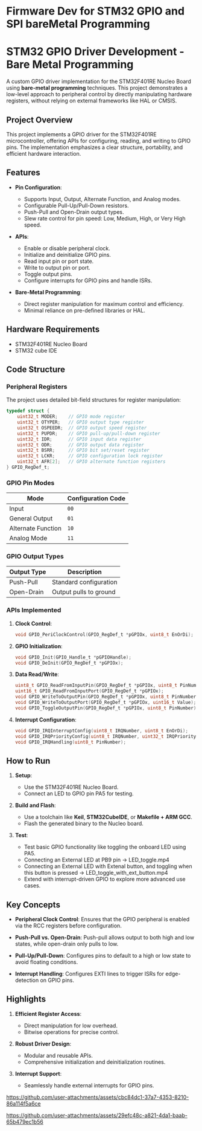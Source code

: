 # Firmware Dev for STM32 GPIO and SPI bareMetal Programming


# STM32 GPIO Driver Development - Bare Metal Programming

A custom GPIO driver implementation for the STM32F401RE Nucleo Board using **bare-metal programming** techniques. This project demonstrates a low-level approach to peripheral control by directly manipulating hardware registers, without relying on external frameworks like HAL or CMSIS.

## Project Overview

This project implements a GPIO driver for the STM32F401RE microcontroller, offering APIs for configuring, reading, and writing to GPIO pins. The implementation emphasizes a clear structure, portability, and efficient hardware interaction.

## Features

- **Pin Configuration**:
  - Supports Input, Output, Alternate Function, and Analog modes.
  - Configurable Pull-Up/Pull-Down resistors.
  - Push-Pull and Open-Drain output types.
  - Slew rate control for pin speed: Low, Medium, High, or Very High speed.

- **APIs**:
  - Enable or disable peripheral clock.
  - Initialize and deinitialize GPIO pins.
  - Read input pin or port state.
  - Write to output pin or port.
  - Toggle output pins.
  - Configure interrupts for GPIO pins and handle ISRs.

- **Bare-Metal Programming**:
  - Direct register manipulation for maximum control and efficiency.
  - Minimal reliance on pre-defined libraries or HAL.

## Hardware Requirements

- STM32F401RE Nucleo Board
- STM32 cube IDE

## Code Structure

### Peripheral Registers

The project uses detailed bit-field structures for register manipulation:

```c
typedef struct {
    uint32_t MODER;    // GPIO mode register
    uint32_t OTYPER;   // GPIO output type register
    uint32_t OSPEEDR;  // GPIO output speed register
    uint32_t PUPDR;    // GPIO pull-up/pull-down register
    uint32_t IDR;      // GPIO input data register
    uint32_t ODR;      // GPIO output data register
    uint32_t BSRR;     // GPIO bit set/reset register
    uint32_t LCKR;     // GPIO configuration lock register
    uint32_t AFR[2];   // GPIO alternate function registers
} GPIO_RegDef_t;
```

### GPIO Pin Modes

| Mode               | Configuration Code |
|--------------------|--------------------|
| Input              | `00`              |
| General Output     | `01`              |
| Alternate Function | `10`              |
| Analog Mode        | `11`              |

### GPIO Output Types

| Output Type | Description            |
|-------------|------------------------|
| Push-Pull   | Standard configuration |
| Open-Drain  | Output pulls to ground |

### APIs Implemented

1. **Clock Control**:
   ```c
   void GPIO_PeriClockControl(GPIO_RegDef_t *pGPIOx, uint8_t EnOrDi);
   ```

2. **GPIO Initialization**:
   ```c
   void GPIO_Init(GPIO_Handle_t *pGPIOHandle);
   void GPIO_DeInit(GPIO_RegDef_t *pGPIOx);
   ```

3. **Data Read/Write**:
   ```c
   uint8_t GPIO_ReadFromInputPin(GPIO_RegDef_t *pGPIOx, uint8_t PinNumber);
   uint16_t GPIO_ReadFromInputPort(GPIO_RegDef_t *pGPIOx);
   void GPIO_WriteToOutputPin(GPIO_RegDef_t *pGPIOx, uint8_t PinNumber, uint8_t Value);
   void GPIO_WriteToOutputPort(GPIO_RegDef_t *pGPIOx, uint16_t Value);
   void GPIO_ToggleOutputPin(GPIO_RegDef_t *pGPIOx, uint8_t PinNumber);
   ```

4. **Interrupt Configuration**:
   ```c
   void GPIO_IRQInterruptConfig(uint8_t IRQNumber, uint8_t EnOrDi);
   void GPIO_IRQPriorityConfig(uint8_t IRQNumber, uint32_t IRQPriority);
   void GPIO_IRQHandling(uint8_t PinNumber);
   ```

## How to Run

1. **Setup**:
   - Use the STM32F401RE Nucleo Board.
   - Connect an LED to GPIO pin PA5 for testing.

2. **Build and Flash**:
   - Use a toolchain like **Keil**, **STM32CubeIDE**, or **Makefile + ARM GCC**.
   - Flash the generated binary to the Nucleo board.

3. **Test**:
   - Test basic GPIO functionality like toggling the onboard LED using PA5.
   - Connecting an External LED at PB9 pin -> LED_toggle.mp4
   - Connecting an External LED with Extenal button, and toggling when this button is pressed -> LED_toggle_with_ext_button.mp4
   - Extend with interrupt-driven GPIO to explore more advanced use cases.

## Key Concepts

- **Peripheral Clock Control**:
  Ensures that the GPIO peripheral is enabled via the RCC registers before configuration.
  
- **Push-Pull vs. Open-Drain**:
  Push-pull allows output to both high and low states, while open-drain only pulls to low.

- **Pull-Up/Pull-Down**:
  Configures pins to default to a high or low state to avoid floating conditions.

- **Interrupt Handling**:
  Configures EXTI lines to trigger ISRs for edge-detection on GPIO pins.

## Highlights

1. **Efficient Register Access**:
   - Direct manipulation for low overhead.
   - Bitwise operations for precise control.

2. **Robust Driver Design**:
   - Modular and reusable APIs.
   - Comprehensive initialization and deinitialization routines.

3. **Interrupt Support**:
   - Seamlessly handle external interrupts for GPIO pins.



https://github.com/user-attachments/assets/cbc84dc1-37a7-4353-8210-86a114f5a6ce



https://github.com/user-attachments/assets/29efc48c-a821-4da1-baab-65b479ec1b56



